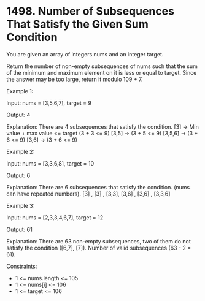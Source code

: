 # 1498. Number of Subsequences That Satisfy the Given Sum Condition

You are given an array of integers nums and an integer target.

Return the number of non-empty subsequences of nums such that the sum of the minimum and maximum element on it is less or equal to target. Since the answer may be too large, return it modulo 109 + 7.


Example 1:

Input: nums = [3,5,6,7], target = 9

Output: 4

Explanation: There are 4 subsequences that satisfy the condition.
[3] -> Min value + max value <= target (3 + 3 <= 9)
[3,5] -> (3 + 5 <= 9)
[3,5,6] -> (3 + 6 <= 9)
[3,6] -> (3 + 6 <= 9)

Example 2:

Input: nums = [3,3,6,8], target = 10

Output: 6

Explanation: There are 6 subsequences that satisfy the condition. (nums can have repeated numbers).
[3] , [3] , [3,3], [3,6] , [3,6] , [3,3,6]

Example 3:

Input: nums = [2,3,3,4,6,7], target = 12

Output: 61

Explanation: There are 63 non-empty subsequences, two of them do not satisfy the condition ([6,7], [7]).
Number of valid subsequences (63 - 2 = 61).



Constraints:

* 1 <= nums.length <= 105
* 1 <= nums[i] <= 106
* 1 <= target <= 106

